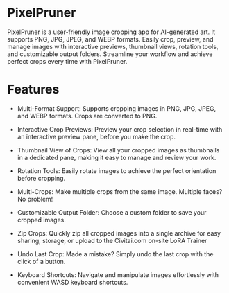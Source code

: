 # PixelPruner
PixelPruner is a user-friendly image cropping app for AI-generated art. It supports PNG, JPG, JPEG, and WEBP formats. Easily crop, preview, and manage images with interactive previews, thumbnail views, rotation tools, and customizable output folders. Streamline your workflow and achieve perfect crops every time with PixelPruner.

# Features
- Multi-Format Support: Supports cropping images in PNG, JPG, JPEG, and WEBP formats. Crops are converted to PNG.

- Interactive Crop Previews: Preview your crop selection in real-time with an interactive preview pane, before you make the crop.

- Thumbnail View of Crops: View all your cropped images as thumbnails in a dedicated pane, making it easy to manage and review your work.

- Rotation Tools: Easily rotate images to achieve the perfect orientation before cropping.

- Multi-Crops: Make multiple crops from the same image. Multiple faces? No problem!

- Customizable Output Folder: Choose a custom folder to save your cropped images.

- Zip Crops: Quickly zip all cropped images into a single archive for easy sharing, storage, or upload to the Civitai.com on-site LoRA Trainer

- Undo Last Crop: Made a mistake? Simply undo the last crop with the click of a button.

- Keyboard Shortcuts: Navigate and manipulate images effortlessly with convenient WASD keyboard shortcuts.
